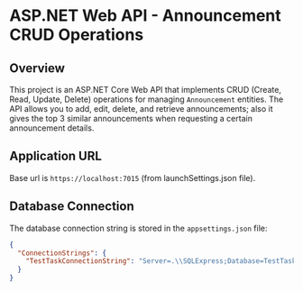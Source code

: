 # ASP.NET Web API - Announcement CRUD Operations

## Overview

This project is an ASP.NET Core Web API that implements CRUD (Create, Read, Update, Delete) operations for managing `Announcement` entities. 
The API allows you to add, edit, delete, and retrieve announcements; also it gives the top 3 similar announcements when requesting a certain announcement details.

## Application URL 

Base url is `https://localhost:7015` (from launchSettings.json file).

## Database Connection

The database connection string is stored in the `appsettings.json` file:

```json
{
  "ConnectionStrings": {
    "TestTaskConnectionString": "Server=.\\SQLExpress;Database=TestTaskDb;Trusted_Connection=True;TrustServerCertificate=True;"
  }
}


